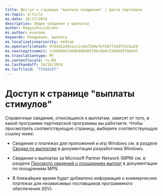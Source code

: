 ```yaml
---
title: Доступ к странице "выплаты поощрения" | Центр партнеров
ms.topic: article
ms.date: 10/17/2019
description: Общие сведения о выплатах
author: MaggiePucciEvans
ms.author: evansma
keywords: Поощрения, выплата
ms.localizationpriority: medium
ms.openlocfilehash: 97d43b2d42ace1c4ef289efbfb6ff34df53cba20
ms.sourcegitcommit: ccb08d947ab6b488d02f9bcbb6c550b0d5f0de9f
ms.translationtype: MT
ms.contentlocale: ru-RU
ms.lasthandoff: 10/18/2019
ms.locfileid: "72584247"
---
```

# <a name="access-your-incentives-payouts-page"></a>Доступ к странице "выплаты стимулов"

Справочные сведения, относящиеся к выплатам, зависят от того, в какой программе партнерской программы вы работаете. Чтобы просмотреть соответствующую страницу, выберите соответствующую ссылку ниже:

- Сведения о платежах для приложений и игр Windows см. в разделе [Сводка по выплатам](https://docs.microsoft.com/en-us/windows/uwp/publish/payout-summary) в документации разработчика Windows.

- Сведения о выплатах за Microsoft Partner Network (MPN) см. в разделе [Просмотр сведений о поощрениях выплат](understand-incentive-payouts.md) в документации по поощрениям MPN.

- В ближайшее время будет добавлено информация о коммерческих платежах для независимых поставщиков программного обеспечения (ISV).
